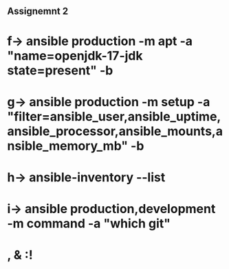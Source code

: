 
## Assignemnt 2 
# f-> ansible production -m apt -a "name=openjdk-17-jdk state=present" -b
# g-> ansible production -m setup -a "filter=ansible_user,ansible_uptime,ansible_processor,ansible_mounts,ansible_memory_mb" -b
# h-> ansible-inventory --list
# i-> ansible production,development -m command -a "which git"
# , & :!

 ## 

